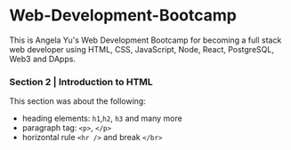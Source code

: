 # Web-Development-Bootcamp
This is Angela Yu's Web Development Bootcamp for becoming a full stack web developer using HTML, CSS, JavaScript, Node, React, PostgreSQL, Web3 and DApps. 

### Section 2 | Introduction to HTML
This section was about the following:
- heading elements: ```h1```,```h2```, ```h3``` and many more
- paragraph tag: ```<p>```, ```</p>```
- horizontal rule ```<hr />``` and break ```</br>```
